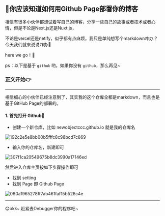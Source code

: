 #

## 🚀你应该知道如何用Github Page部署你的博客

相信有很多小伙伴都想试着写自己的博客，分享一些自己的故事或者技术或者心情，但是不论是Next.js还是Nuxt.js，

不论是vercel还是netify，似乎都有点麻烦，我只是单纯想写个markdown咋办？今天我们就来说说咋办🎯

here we go！🚀

ps：以下是基于 `github` 哟，如果你没有 `github`，那么再见~

### 正文开始👉

------------------------------------------------

相信细心的小伙伴已经注意到了，其实我的这个仓库全都是markdown，而且也是基于GitHub Page的部署的。

#### 1. 首先打开 Github📌

- 创建一个新仓库，比如 newobjectccc.github.io 就是我的仓库名

![192c2e5e8bb00b5fffc8c98bcd7c869](https://github.com/newObjectccc/newObjectccc.github.io/assets/42132586/98b25d20-ade2-485c-8e6f-5a6e65bf0bee)

- 输入你的仓库名，新建即可

![307f1ca20549675b8dc3990a17146ed](https://github.com/newObjectccc/newObjectccc.github.io/assets/42132586/0356bac9-232d-4aa0-91b8-66095b628232)

然后进入仓库主页按如下步骤操作即可

- 找到 setting
- 找到 Page 即 Github Page

![080a1965278ff7ab461faf15b528c4e](https://github.com/newObjectccc/newObjectccc.github.io/assets/42132586/915573fa-dbc8-4e04-ba60-39112953a672)

------------------------------------------------

😊okk~ 赶紧去Debugger你的程序吧~
